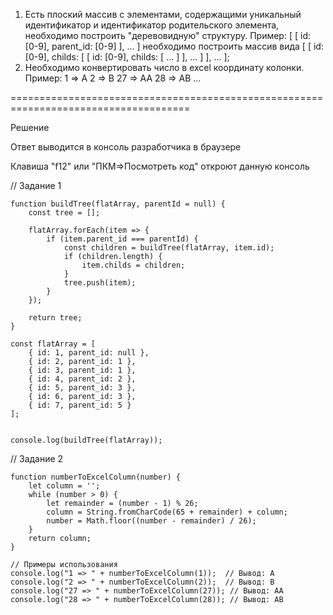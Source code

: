 1. Есть плоский массив с элементами, содержащими уникальный идентификатор и идентификатор родительского элемента, необходимо построить "деревовидную" структуру. Пример:
[
    [
        id: [0-9],
        parent_id: [0-9]
    ],
    ...
]
необходимо построить массив вида
[
    [
        id: [0-9],
        childs: [
            [
                id: [0-9],
                childs: [
                    ...
                ]
            ],
            ...
        ]
    ],
    ...
];
2. Необходимо конвертировать чиcло в excel координату колонки. Пример:
    1 => A
    2 => B
    27 => AA
    28 => AB
    ...

=====================================================================================

Решение

Ответ выводится в консоль разработчика в браузере

Клавиша "f12" или "ПКМ=>Посмотреть код" откроют данную консоль

// Задание 1

    function buildTree(flatArray, parentId = null) {
        const tree = [];
        
        flatArray.forEach(item => {
            if (item.parent_id === parentId) {
                const children = buildTree(flatArray, item.id);
                if (children.length) {
                    item.childs = children;
                }
                tree.push(item);
            }
        });
        
        return tree;
    }

    const flatArray = [
        { id: 1, parent_id: null },
        { id: 2, parent_id: 1 },
        { id: 3, parent_id: 1 },
        { id: 4, parent_id: 2 },
        { id: 5, parent_id: 3 },
        { id: 6, parent_id: 3 },
        { id: 7, parent_id: 5 }
    ];


    console.log(buildTree(flatArray));


// Задание 2

    function numberToExcelColumn(number) {
        let column = '';
        while (number > 0) {
            let remainder = (number - 1) % 26;
            column = String.fromCharCode(65 + remainder) + column;
            number = Math.floor((number - remainder) / 26);
        }
        return column;
    }

    // Примеры использования
    console.log("1 => " + numberToExcelColumn(1));  // Вывод: A
    console.log("2 => " + numberToExcelColumn(2));  // Вывод: B
    console.log("27 => " + numberToExcelColumn(27)); // Вывод: AA
    console.log("28 => " + numberToExcelColumn(28)); // Вывод: AB